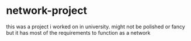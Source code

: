 # network-project
this was a project i worked on in university. might not be polished or fancy but it has most of the requirements to function as a network
